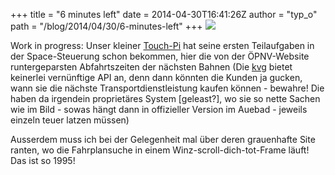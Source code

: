 +++
title = "6 minutes left"
date = 2014-04-30T16:41:26Z
author = "typ_o"
path = "/blog/2014/04/30/6-minutes-left"
+++
[![](https://flipdot.org/blog/uploads/timetables.serendipityThumb.jpg)](https://flipdot.org/blog/uploads/timetables.jpg)

Work in progress: Unser kleiner
[Touch-Pi](http://flipdot.org/blog/index.php?/archives/235-Laser!.html)
hat seine ersten Teilaufgaben in der Space-Steuerung schon bekommen,
hier die von der ÖPNV-Website runtergeparsten Abfahrtszeiten der
nächsten Bahnen (Die [kvg](http://kvg.de/) bietet keinerlei vernünftige
API an, denn dann könnten die Kunden ja gucken, wann sie die nächste
Transportdienstleistung kaufen können - bewahre\! Die haben da irgendein
proprietäres System \[geleast?\], wo sie so nette Sachen wie im Bild -
sowas hängt dann in offizieller Version im Auebad - jeweils einzeln
teuer latzen müssen)

Ausserdem muss ich bei der Gelegenheit mal über deren grauenhafte Site
ranten, wo die Fahrplansuche in einem Winz-scroll-dich-tot-Frame läuft\!
Das ist so 1995\!
